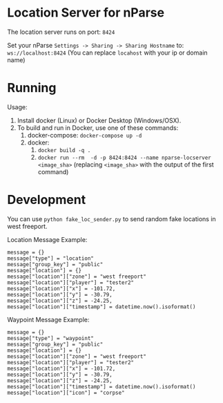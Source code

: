 # Location Server for nParse



The location server runs on port: `8424`

Set your nParse `Settings -> Sharing -> Sharing Hostname` to: `ws://localhost:8424` (You can replace `locahost` with your ip or domain name)

Running
========

Usage:

1. Install docker (Linux) or Docker Desktop (Windows/OSX).
2. To build and run in Docker, use one of these commands:
   1. docker-compose: `docker-compose up -d`
   2. docker:
      1. `docker build -q .`
      2. `docker run --rm  -d -p 8424:8424 --name nparse-locserver <image_sha>` (replacing `<image_sha>` with the output of the first command)

Development
========

You can use `python fake_loc_sender.py` to send random fake locations in west freeport.

Location Message Example:
```
message = {}
message["type"] = "location"
message["group_key"] = "public"
message["location"] = {}
message["location"]["zone"] = "west freeport"
message["location"]["player"] = "tester2"
message["location"]["x"] = -101.72,
message["location"]["y"] = -30.79,
message["location"]["z"] = -24.25,
message["location"]["timestamp"] = datetime.now().isoformat()
```
Waypoint Message Example:
```
message = {}
message["type"] = "waypoint"
message["group_key"] = "public"
message["location"] = {}
message["location"]["zone"] = "west freeport"
message["location"]["player"] = "tester2"
message["location"]["x"] = -101.72,
message["location"]["y"] = -30.79,
message["location"]["z"] = -24.25,
message["location"]["timestamp"] = datetime.now().isoformat()
message["location"]["icon"] = "corpse"
```